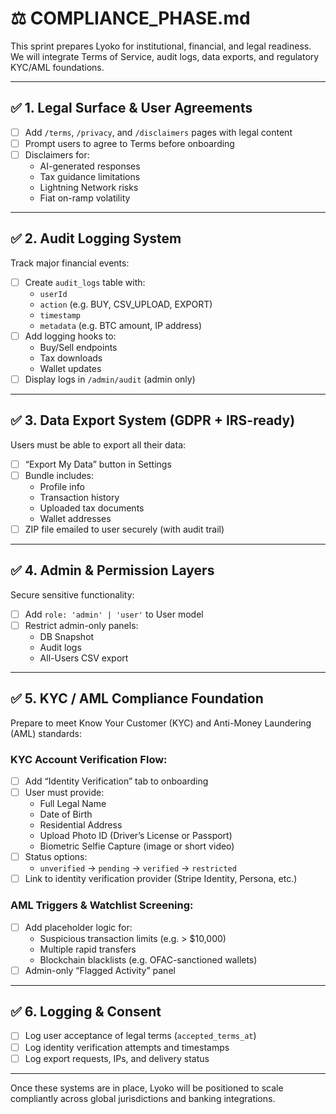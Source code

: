 
# ⚖️ COMPLIANCE_PHASE.md

This sprint prepares Lyoko for institutional, financial, and legal readiness. We will integrate Terms of Service, audit logs, data exports, and regulatory KYC/AML foundations.

---

## ✅ 1. Legal Surface & User Agreements

- [ ] Add `/terms`, `/privacy`, and `/disclaimers` pages with legal content
- [ ] Prompt users to agree to Terms before onboarding
- [ ] Disclaimers for:
  - AI-generated responses
  - Tax guidance limitations
  - Lightning Network risks
  - Fiat on-ramp volatility

---

## ✅ 2. Audit Logging System

Track major financial events:
- [ ] Create `audit_logs` table with:
  - `userId`
  - `action` (e.g. BUY, CSV_UPLOAD, EXPORT)
  - `timestamp`
  - `metadata` (e.g. BTC amount, IP address)
- [ ] Add logging hooks to:
  - Buy/Sell endpoints
  - Tax downloads
  - Wallet updates
- [ ] Display logs in `/admin/audit` (admin only)

---

## ✅ 3. Data Export System (GDPR + IRS-ready)

Users must be able to export all their data:
- [ ] “Export My Data” button in Settings
- [ ] Bundle includes:
  - Profile info
  - Transaction history
  - Uploaded tax documents
  - Wallet addresses
- [ ] ZIP file emailed to user securely (with audit trail)

---

## ✅ 4. Admin & Permission Layers

Secure sensitive functionality:
- [ ] Add `role: 'admin' | 'user'` to User model
- [ ] Restrict admin-only panels:
  - DB Snapshot
  - Audit logs
  - All-Users CSV export

---

## ✅ 5. KYC / AML Compliance Foundation

Prepare to meet Know Your Customer (KYC) and Anti-Money Laundering (AML) standards:

### KYC Account Verification Flow:
- [ ] Add “Identity Verification” tab to onboarding
- [ ] User must provide:
  - Full Legal Name
  - Date of Birth
  - Residential Address
  - Upload Photo ID (Driver’s License or Passport)
  - Biometric Selfie Capture (image or short video)
- [ ] Status options:
  - `unverified` → `pending` → `verified` → `restricted`
- [ ] Link to identity verification provider (Stripe Identity, Persona, etc.)

### AML Triggers & Watchlist Screening:
- [ ] Add placeholder logic for:
  - Suspicious transaction limits (e.g. > $10,000)
  - Multiple rapid transfers
  - Blockchain blacklists (e.g. OFAC-sanctioned wallets)
- [ ] Admin-only “Flagged Activity” panel

---

## ✅ 6. Logging & Consent

- [ ] Log user acceptance of legal terms (`accepted_terms_at`)
- [ ] Log identity verification attempts and timestamps
- [ ] Log export requests, IPs, and delivery status

---

Once these systems are in place, Lyoko will be positioned to scale compliantly across global jurisdictions and banking integrations.
